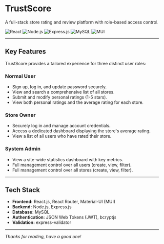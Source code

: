 # TrustScore 

A full-stack store rating and review platform with role-based access control.

![React](https://img.shields.io/badge/React-61DAFB?style=for-the-badge&logo=react&logoColor=black)
![Node.js](https://img.shields.io/badge/Node.js-339933?style=for-the-badge&logo=nodedotjs&logoColor=white)
![Express.js](https://img.shields.io/badge/Express.js-000000?style=for-the-badge&logo=express&logoColor=white)
![MySQL](https://img.shields.io/badge/MySQL-4479A1?style=for-the-badge&logo=mysql&logoColor=white)
![MUI](https://img.shields.io/badge/Material%20UI-007FFF?style=for-the-badge&logo=mui&logoColor=white)

---

## Key Features

TrustScore provides a tailored experience for three distinct user roles:

### Normal User
- Sign up, log in, and update password securely.
- View and search a comprehensive list of all stores.
- Submit and modify personal ratings (1-5 stars).
- View both personal ratings and the average rating for each store.

### Store Owner
- Securely log in and manage account credentials.
- Access a dedicated dashboard displaying the store's average rating.
- View a list of all users who have rated their store.

### System Admin
- View a site-wide statistics dashboard with key metrics.
- Full management control over all users (create, view, filter).
- Full management control over all stores (create, view, filter).

---

## Tech Stack

* **Frontend:** React.js, React Router, Material-UI (MUI)
* **Backend:** Node.js, Express.js
* **Database:** MySQL
* **Authentication:** JSON Web Tokens (JWT), bcryptjs
* **Validation:** express-validator

---

<i>Thanks for reading, have a good one!</i>
